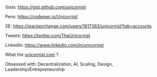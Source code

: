 Gists: https://gist.github.com/unicornist

Pens: https://codepen.io/Unicornist

SE: https://stackexchange.com/users/1617363/unicornist?tab=accounts

Tweets: https://twitter.com/TheUnicornist

LinkedIn: https://www.linkedin.com/in/unicornist

What the [unicornist.com](https://unicornist.com/) ?

Obsessed with: Decentralization, AI, Scaling, Design, Leadership/Entrepreneurship
